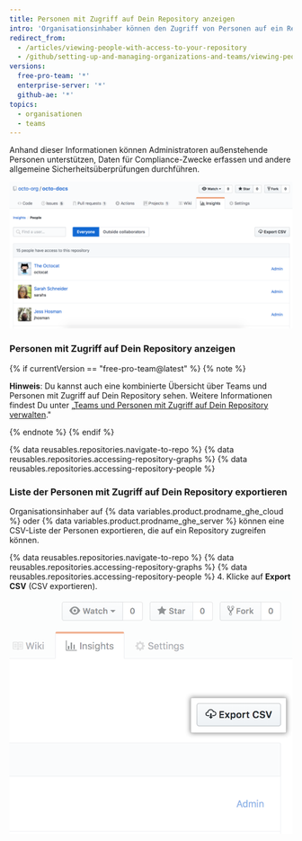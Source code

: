 ```yaml
---
title: Personen mit Zugriff auf Dein Repository anzeigen
intro: 'Organisationsinhaber können den Zugriff von Personen auf ein Repository innerhalb einer Organisation anzeigen. Organisationsinhaber mit {% data variables.product.prodname_ghe_cloud %} oder {% data variables.product.prodname_ghe_server %} können zudem eine CSV-Liste der Personen exportieren, die auf ein Repository zugreifen können.'
redirect_from:
  - /articles/viewing-people-with-access-to-your-repository
  - /github/setting-up-and-managing-organizations-and-teams/viewing-people-with-access-to-your-repository
versions:
  free-pro-team: '*'
  enterprise-server: '*'
  github-ae: '*'
topics:
  - organisationen
  - teams
---
```

Anhand dieser Informationen können Administratoren außenstehende Personen unterstützen, Daten für Compliance-Zwecke erfassen und andere allgemeine Sicherheitsüberprüfungen durchführen.

![Liste mit Berechtigungen für Personen im Repository](/assets/images/help/repository/repository-permissions-list.png)

### Personen mit Zugriff auf Dein Repository anzeigen

{% if currentVersion == "free-pro-team@latest" %}
{% note %}

**Hinweis**: Du kannst auch eine kombinierte Übersicht über Teams und Personen mit Zugriff auf Dein Repository sehen. Weitere Informationen findest Du unter „[Teams und Personen mit Zugriff auf Dein Repository verwalten](/github/administering-a-repository/managing-teams-and-people-with-access-to-your-repository)."

{% endnote %}
{% endif %}

{% data reusables.repositories.navigate-to-repo %}
{% data reusables.repositories.accessing-repository-graphs %}
{% data reusables.repositories.accessing-repository-people %}

### Liste der Personen mit Zugriff auf Dein Repository exportieren

Organisationsinhaber auf {% data variables.product.prodname_ghe_cloud %} oder {% data variables.product.prodname_ghe_server %} können eine CSV-Liste der Personen exportieren, die auf ein Repository zugreifen können.

{% data reusables.repositories.navigate-to-repo %}
{% data reusables.repositories.accessing-repository-graphs %}
{% data reusables.repositories.accessing-repository-people %}
4. Klicke auf **Export CSV** (CSV exportieren). ![Registerkarte „People“ (Personen) auf der Repository-Seitenleiste](/assets/images/help/repository/export-repository-permissions.png)
